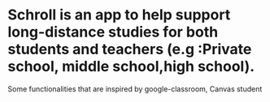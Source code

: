 
# Schroll is an app to help support long-distance studies for both students and teachers (e.g :Private school, middle school,high school).
  Some functionalities that are inspired by google-classroom, Canvas student


